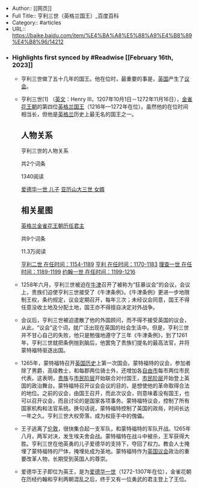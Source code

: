 - Author:: [[网页]]
- Full Title:: 亨利三世（英格兰国王）_百度百科
- Category:: #articles
- URL:: https://baike.baidu.com/item/%E4%BA%A8%E5%88%A9%E4%B8%89%E4%B8%96/14212
- ### Highlights first synced by #Readwise [[February 16th, 2023]]
    - 亨利三世做了五十几年的国王。他在位时，最重要的事是，[英国](/item/%E8%8B%B1%E5%9B%BD/144602?fromModule=lemma_inlink)产生了[议会](/item/%E8%AE%AE%E4%BC%9A/591795?fromModule=lemma_inlink)。
    - 亨利三世[1]
      （[英文](/item/%E8%8B%B1%E6%96%87/3079091?fromModule=lemma_inlink)：Henry III，1207年10月1日－1272年11月16日），[金雀花王朝](/item/%E9%87%91%E9%9B%80%E8%8A%B1%E7%8E%8B%E6%9C%9D/2978942?fromModule=lemma_inlink)的第四位[英格兰](/item/%E8%8B%B1%E6%A0%BC%E5%85%B0/1064478?fromModule=lemma_inlink)[国王](/item/%E5%9B%BD%E7%8E%8B/78987?fromModule=lemma_inlink)（1216年—1272年在位）。虽然他的在位时间相当长，但他是[英格兰](/item/%E8%8B%B1%E6%A0%BC%E5%85%B0/1064478?fromModule=lemma_inlink)历史上最无名的国王之一。
      
      
      
      
      
      
      
      人物关系
      ----
      
      
      
      
      亨利三世的人物关系
      
      
      共2个词条
      
      1340阅读
      
      
      [爱德华一世
      儿子](/item/%E7%88%B1%E5%BE%B7%E5%8D%8E%E4%B8%80%E4%B8%96/2335185?lemmaFrom=lemma_relation_starMap&fromModule=lemma_relation-starMap)
      [亚历山大三世
      女婿](/item/%E4%BA%9A%E5%8E%86%E5%B1%B1%E5%A4%A7%E4%B8%89%E4%B8%96/1142919?lemmaFrom=lemma_relation_starMap&fromModule=lemma_relation-starMap)
      
      
      
      
      
      
      
      相关星图
      ----
      
      
      
      
      
      
      
      [英格兰金雀花王朝历任君主](/starmap/view?nodeId=a642e1fb44314f392c6f81a4&lemmaTitle=亨利三世&lemmaId=14212&starMapFrom=lemma_starMap&fromModule=lemma_starMap)
      
      
      共9个词条
      
      11.3万阅读
      
      
      
      [亨利二世
      在任时间：1154-1189](/item/亨利二世/9816015?lemmaFrom=lemma_starMap&fromModule=lemma_starMap)
      [亨利
      在任时间：1170-1183](/item/亨利/655832?lemmaFrom=lemma_starMap&fromModule=lemma_starMap)
      [理查一世
      在任时间：1189-1199](/item/理查一世/1440575?lemmaFrom=lemma_starMap&fromModule=lemma_starMap)
      [约翰一世
      在任时间：1199-1216](/item/约翰一世/15938635?lemmaFrom=lemma_starMap&fromModule=lemma_starMap)
    - 1258年六月，亨利三世被迫在[牛津](/item/%E7%89%9B%E6%B4%A5?fromModule=lemma_inlink)召开了被称为“狂暴议会”的会议，会议上，贵族们迫使亨利三世接受了《牛津条例》。《牛津条例》更进一步地限制王权，条约规定，议会定期召开，每年三次；未经议会同意，国王不得任意没收土地及分配土地，国王亦不得擅自决定对外战争。
    - 会议后，亨利三世被迫遣散了他的外国顾问，而不得不接受英国的议会，从此，“议会”这个词，就广泛出现在英国的社会生活中。但是，亨利三世并不甘心自己的失败，他只是勉强地遵守了三年《牛津条例》，到了1261年，亨利三世就把条例抛到脑后，他罢免了贵族们提名的最高法官，并将蒙特福特驱逐出国。
    - 1265年，蒙特福特召开[英国历史](/item/%E8%8B%B1%E5%9B%BD%E5%8E%86%E5%8F%B2?fromModule=lemma_inlink)上第一次国会。蒙特福特的议会，参加者除了男爵，高级教士，和每郡两位骑士外，还增加各[自由市](/item/%E8%87%AA%E7%94%B1%E5%B8%82?fromModule=lemma_inlink)每市两位市民代表。这表明，[贵族](/item/%E8%B4%B5%E6%97%8F/33588?fromModule=lemma_inlink)与[市民阶层](/item/%E5%B8%82%E6%B0%91%E9%98%B6%E5%B1%82/10533946?fromModule=lemma_inlink)开始联合对付国王，[市民阶层](/item/%E5%B8%82%E6%B0%91%E9%98%B6%E5%B1%82/10533946?fromModule=lemma_inlink)开始登上英国的政治舞台。蒙特福特召开议会会议的目的，是想使他的革命取得合法的地位。之前的议会，由国王召开，而此次议会，则意味着没有国王，也可以召开议会，而且讨论的是国家各项事务。蒙特福特议会，控制了所有国家机构和法官系统。换句话说，蒙特福特控制了英国的政局，时间长达一年之久。亨利三世大权旁落，成为权臣手中的傀儡。
    - 王子逃离了[伦敦](/item/%E4%BC%A6%E6%95%A6/862?fromModule=lemma_inlink)，很快集合起一支军队，和蒙特福特的军队开战。1265年八月，两军对决，发生埃夫舍会战。蒙特福特在战斗中被杀，王军获得大胜。亨利三世在他英勇的儿子爱德华的支持下，夺回了权力。教会人士掩埋了蒙特福特的尸体，掩埋处成为圣地。蒙特福特作为[英国议会](/item/%E8%8B%B1%E5%9B%BD%E8%AE%AE%E4%BC%9A?fromModule=lemma_inlink)政治的重要改革人物，长期受到英国人的尊崇。
    - 爱德华王子即位为英王，是为[爱德华一世](/item/%E7%88%B1%E5%BE%B7%E5%8D%8E%E4%B8%80%E4%B8%96/2335185?fromModule=lemma_inlink)（1272-1307年在位），金雀花朝在历经约翰和亨利两朝混乱之后，终于又有一位勇武的君主登上了王位。
